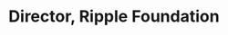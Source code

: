 ---
name: Tony Shannon
photo: '/img/tony.png'
title: Director, Ripple Foundation
bio: Formerly a Consultant in Emergency Medicine and CCIO at Leeds Teaching Hospitals, Tony has a wealth of experience in both medicine and IT. With a masters degree in IT management in addition to his years of experience as a clinician, Tony has understanding and insight into healthcare IT that few can match. Tony is also director of the Ripple Foundation and a member of the OpenEHR foundation.
---